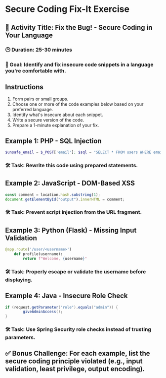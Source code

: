 # Secure Coding Fix-It Exercise

## 👥 Activity Title: Fix the Bug! - Secure Coding in Your Language

### 🕒 Duration: 25-30 minutes

### 🎯 Goal: Identify and fix insecure code snippets in a language you're comfortable with.

## Instructions

1. Form pairs or small groups.
2. Choose one or more of the code examples below based on your preferred language.
3. Identify what's insecure about each snippet.
4. Write a secure version of the code.
5. Prepare a 1-minute explanation of your fix.

## Example 1: PHP - SQL Injection

```php
$unsafe_email = $_POST['email']; $sql = "SELECT * FROM users WHERE email = '$unsafe_email'"; $result = mysqli_query($conn, $sql);
```

### 🛠️ Task: Rewrite this code using prepared statements.

## Example 2: JavaScript - DOM-Based XSS

```js
const comment = location.hash.substring(1);
document.getElementById("output").innerHTML = comment;
```

### 🛠️ Task: Prevent script injection from the URL fragment.

## Example 3: Python (Flask) - Missing Input Validation

```python
@app.route('/user/<username>')
    def profile(username):
        return f"Welcome, {username}"
```

### 🛠️ Task: Properly escape or validate the username before displaying.

## Example 4: Java - Insecure Role Check

```java
if (request.getParameter("role").equals("admin")) {
        giveAdminAccess();
}
```

### 🛠️ Task: Use Spring Security role checks instead of trusting parameters.

## ✅ Bonus Challenge: For each example, list the secure coding principle violated (e.g., input validation, least privilege, output encoding).
